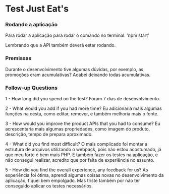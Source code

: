 # Test Just Eat's

### Rodando a aplicação
Para rodar a aplicação para rodar o comando no terminal: 'npm start'

Lembrando que a API também deverá estar rodando.

### Premissas
Durante o desenvolvimento tive algumas dúvidas, por exemplo, as promoções eram acumulativas? Acabei deixando todas acumulativas.

### Follow-up Questions
1 - How long did you spend on the test?
Foram 7 dias de desenvolvimento.

2 - What would you add if you had more time?
Eu adicionaria mais algumas funções na cesta, como editar, remover, e também melhoria mais o fonte.

3 - How would you improve the product APIs that you had to consume?
Eu acrescentaria mais algumas propriedades, como imagem do produto, descrição, tempo de prepara aproximado.

4 - What did you find most difficult?
O mais complicado foi montar a estrutura de arquivos utilizando o webpack, pois não estou acostumado, já que meu forte é bem mais PHP. E também fazer os testes na aplicação, 
e não consegui realizar, acredito que por falta de experiência no assunto.

5 - How did you find the overall experience, any feedback for us?
As experiência foi ótima, aprendi algumas coisas novas no desenvolvimento da aplicação, fiquei bem empolgado. Mas triste também por não ter conseguido aplicar os 
testes necessários.
